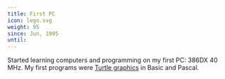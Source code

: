 ```yaml
---
title: First PC
icon: lego.svg
weight: 95
since: Jun, 1995
until:
---
```

Started learning computers and programming on my first PC: 386DX 40 MHz. My first programs were [Turtle graphics](https://en.wikipedia.org/wiki/Turtle_graphics) in Basic and Pascal.
